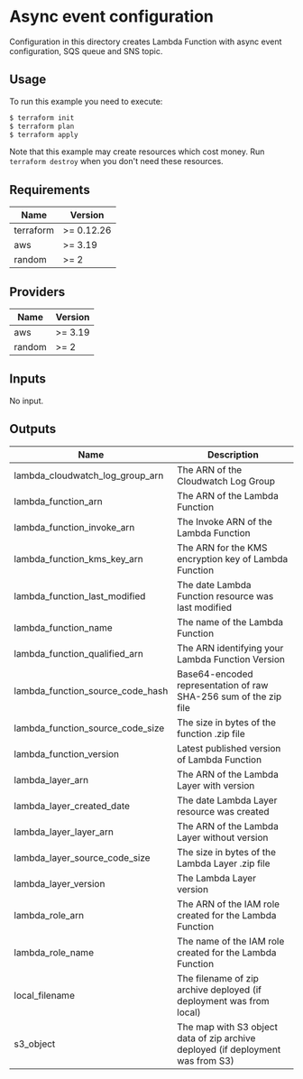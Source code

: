 # Async event configuration

Configuration in this directory creates Lambda Function with async event configuration, SQS queue and SNS topic.

## Usage

To run this example you need to execute:

```bash
$ terraform init
$ terraform plan
$ terraform apply
```

Note that this example may create resources which cost money. Run `terraform destroy` when you don't need these resources.

<!-- BEGINNING OF PRE-COMMIT-TERRAFORM DOCS HOOK -->
## Requirements

| Name | Version |
|------|---------|
| terraform | >= 0.12.26 |
| aws | >= 3.19 |
| random | >= 2 |

## Providers

| Name | Version |
|------|---------|
| aws | >= 3.19 |
| random | >= 2 |

## Inputs

No input.

## Outputs

| Name | Description |
|------|-------------|
| lambda\_cloudwatch\_log\_group\_arn | The ARN of the Cloudwatch Log Group |
| lambda\_function\_arn | The ARN of the Lambda Function |
| lambda\_function\_invoke\_arn | The Invoke ARN of the Lambda Function |
| lambda\_function\_kms\_key\_arn | The ARN for the KMS encryption key of Lambda Function |
| lambda\_function\_last\_modified | The date Lambda Function resource was last modified |
| lambda\_function\_name | The name of the Lambda Function |
| lambda\_function\_qualified\_arn | The ARN identifying your Lambda Function Version |
| lambda\_function\_source\_code\_hash | Base64-encoded representation of raw SHA-256 sum of the zip file |
| lambda\_function\_source\_code\_size | The size in bytes of the function .zip file |
| lambda\_function\_version | Latest published version of Lambda Function |
| lambda\_layer\_arn | The ARN of the Lambda Layer with version |
| lambda\_layer\_created\_date | The date Lambda Layer resource was created |
| lambda\_layer\_layer\_arn | The ARN of the Lambda Layer without version |
| lambda\_layer\_source\_code\_size | The size in bytes of the Lambda Layer .zip file |
| lambda\_layer\_version | The Lambda Layer version |
| lambda\_role\_arn | The ARN of the IAM role created for the Lambda Function |
| lambda\_role\_name | The name of the IAM role created for the Lambda Function |
| local\_filename | The filename of zip archive deployed (if deployment was from local) |
| s3\_object | The map with S3 object data of zip archive deployed (if deployment was from S3) |

<!-- END OF PRE-COMMIT-TERRAFORM DOCS HOOK -->
